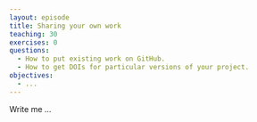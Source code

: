 ```yaml
---
layout: episode
title: Sharing your own work
teaching: 30
exercises: 0
questions:
  - How to put existing work on GitHub.
  - How to get DOIs for particular versions of your project.
objectives:
  - ...
---
```


Write me ...
